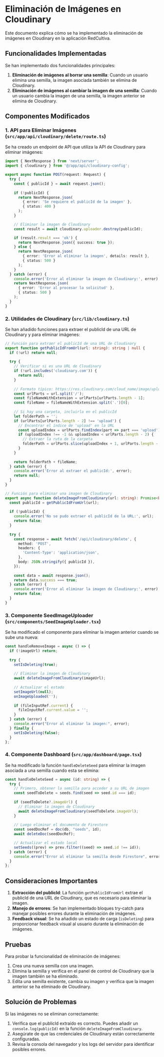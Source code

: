 # Eliminación de Imágenes en Cloudinary

Este documento explica cómo se ha implementado la eliminación de imágenes en Cloudinary en la aplicación RedCultiva.

## Funcionalidades Implementadas

Se han implementado dos funcionalidades principales:

1. **Eliminación de imágenes al borrar una semilla**: Cuando un usuario elimina una semilla, la imagen asociada también se elimina de Cloudinary.
2. **Eliminación de imágenes al cambiar la imagen de una semilla**: Cuando un usuario cambia la imagen de una semilla, la imagen anterior se elimina de Cloudinary.

## Componentes Modificados

### 1. API para Eliminar Imágenes (`src/app/api/cloudinary/delete/route.ts`)

Se ha creado un endpoint de API que utiliza la API de Cloudinary para eliminar imágenes:

```typescript
import { NextResponse } from 'next/server';
import { cloudinary } from '@/app/api/cloudinary-config';

export async function POST(request: Request) {
  try {
    const { publicId } = await request.json();
    
    if (!publicId) {
      return NextResponse.json(
        { error: 'Se requiere el publicId de la imagen' },
        { status: 400 }
      );
    }

    // Eliminar la imagen de Cloudinary
    const result = await cloudinary.uploader.destroy(publicId);

    if (result.result === 'ok') {
      return NextResponse.json({ success: true });
    } else {
      return NextResponse.json(
        { error: 'Error al eliminar la imagen', details: result },
        { status: 500 }
      );
    }
  } catch (error) {
    console.error('Error al eliminar la imagen de Cloudinary:', error);
    return NextResponse.json(
      { error: 'Error al procesar la solicitud' },
      { status: 500 }
    );
  }
}
```

### 2. Utilidades de Cloudinary (`src/lib/cloudinary.ts`)

Se han añadido funciones para extraer el publicId de una URL de Cloudinary y para eliminar imágenes:

```typescript
// Función para extraer el publicId de una URL de Cloudinary
export function getPublicIdFromUrl(url: string): string | null {
  if (!url) return null;
  
  try {
    // Verificar si es una URL de Cloudinary
    if (!url.includes('cloudinary.com')) {
      return null;
    }
    
    // Formato típico: https://res.cloudinary.com/cloud_name/image/upload/v1234567890/folder/public_id.jpg
    const urlParts = url.split('/');
    const fileNameWithExtension = urlParts[urlParts.length - 1];
    const fileName = fileNameWithExtension.split('.')[0];
    
    // Si hay una carpeta, incluirla en el publicId
    let folderPath = '';
    if (urlParts[urlParts.length - 2] !== 'upload') {
      // Encontrar el índice de 'upload' en la URL
      const uploadIndex = urlParts.findIndex(part => part === 'upload');
      if (uploadIndex !== -1 && uploadIndex < urlParts.length - 2) {
        // Extraer la ruta de la carpeta
        folderPath = urlParts.slice(uploadIndex + 1, urlParts.length - 1).join('/') + '/';
      }
    }
    
    return folderPath + fileName;
  } catch (error) {
    console.error('Error al extraer el publicId:', error);
    return null;
  }
}

// Función para eliminar una imagen de Cloudinary
export async function deleteImageFromCloudinary(url: string): Promise<boolean> {
  const publicId = getPublicIdFromUrl(url);
  
  if (!publicId) {
    console.error('No se pudo extraer el publicId de la URL:', url);
    return false;
  }
  
  try {
    const response = await fetch('/api/cloudinary/delete', {
      method: 'POST',
      headers: {
        'Content-Type': 'application/json',
      },
      body: JSON.stringify({ publicId }),
    });
    
    const data = await response.json();
    return data.success === true;
  } catch (error) {
    console.error('Error al eliminar la imagen de Cloudinary:', error);
    return false;
  }
}
```

### 3. Componente SeedImageUploader (`src/components/SeedImageUploader.tsx`)

Se ha modificado el componente para eliminar la imagen anterior cuando se sube una nueva:

```typescript
const handleRemoveImage = async () => {
  if (!imageUrl) return;
  
  try {
    setIsDeleting(true);
    
    // Eliminar la imagen de Cloudinary
    await deleteImageFromCloudinary(imageUrl);
    
    // Actualizar el estado
    setImageUrl(null);
    onImageUploaded('');
    
    if (fileInputRef.current) {
      fileInputRef.current.value = '';
    }
  } catch (error) {
    console.error("Error al eliminar la imagen:", error);
  } finally {
    setIsDeleting(false);
  }
};
```

### 4. Componente Dashboard (`src/app/dashboard/page.tsx`)

Se ha modificado la función `handleDeleteSeed` para eliminar la imagen asociada a una semilla cuando esta se elimina:

```typescript
const handleDeleteSeed = async (id: string) => {
  try {
    // Primero, obtener la semilla para acceder a su URL de imagen
    const seedToDelete = seeds.find(seed => seed.id === id);
    
    if (seedToDelete?.imageUrl) {
      // Eliminar la imagen de Cloudinary
      await deleteImageFromCloudinary(seedToDelete.imageUrl);
    }
    
    // Luego eliminar el documento de Firestore
    const seedDocRef = doc(db, "seeds", id);
    await deleteDoc(seedDocRef);

    // Actualizar el estado local
    setSeeds((prev) => prev.filter((seed) => seed.id !== id));
  } catch (error) {
    console.error("Error al eliminar la semilla desde Firestore", error);
  }
};
```

## Consideraciones Importantes

1. **Extracción del publicId**: La función `getPublicIdFromUrl` extrae el publicId de una URL de Cloudinary, que es necesario para eliminar la imagen.
2. **Manejo de errores**: Se han implementado bloques try-catch para manejar posibles errores durante la eliminación de imágenes.
3. **Feedback visual**: Se ha añadido un estado de carga (`isDeleting`) para proporcionar feedback visual al usuario durante la eliminación de imágenes.

## Pruebas

Para probar la funcionalidad de eliminación de imágenes:

1. Crea una nueva semilla con una imagen.
2. Elimina la semilla y verifica en el panel de control de Cloudinary que la imagen también se ha eliminado.
3. Edita una semilla existente, cambia su imagen y verifica que la imagen anterior se ha eliminado de Cloudinary.

## Solución de Problemas

Si las imágenes no se eliminan correctamente:

1. Verifica que el publicId extraído es correcto. Puedes añadir un `console.log(publicId)` en la función `deleteImageFromCloudinary`.
2. Asegúrate de que las credenciales de Cloudinary están correctamente configuradas.
3. Revisa la consola del navegador y los logs del servidor para identificar posibles errores. 